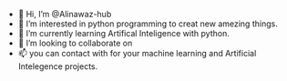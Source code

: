 - 👋 Hi, I’m @Alinawaz-hub
- 👀 I’m interested in python programming to creat new amezing things.
- 🌱 I’m currently learning Artifical Inteligence with python.
- 💞️ I’m looking to collaborate on 
- 📫 you can contact with for your machine learning and Artificial Intelegence projects.

<!---
Alinawaz-hub/Alinawaz-hub is a ✨ special ✨ repository because its `README.md` (this file) appears on your GitHub profile.
You can click the Preview link to take a look at your changes.
--->
